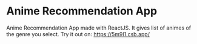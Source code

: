 # Anime Recommendation App

Anime Recommendation App made with ReactJS. It gives list of animes of the genre you select. Try it out on: https://5m9l1.csb.app/
